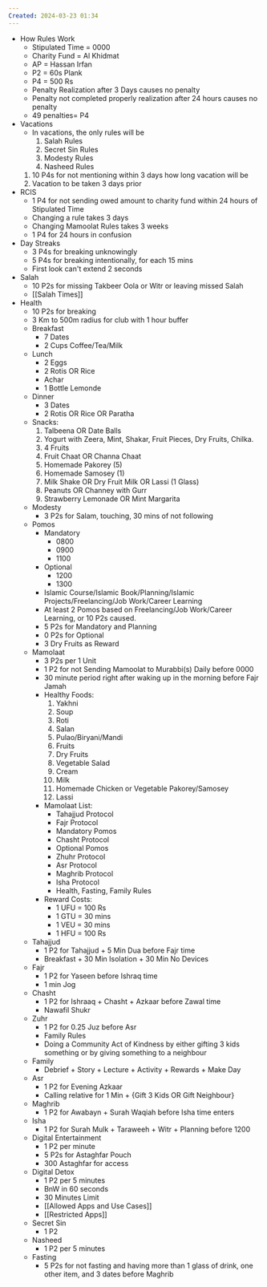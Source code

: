```yaml
---
Created: 2024-03-23 01:34
---
```

- ​​​How Rules Work
    - Stipulated Time = 0000
    - Charity Fund = Al Khidmat
    - AP = Hassan Irfan
    - P2 = 60s Plank
    - P4 = 500 Rs
    - Penalty Realization after 3 Days causes no penalty
    - Penalty not completed properly realization after 24 hours causes no penalty
    - 49 penalties= P4
- Vacations
    - In vacations, the only rules will be
        1. Salah Rules
        2. Secret Sin Rules
        3. Modesty Rules
        4. Nasheed Rules
    1. 10 P4s for not mentioning within 3 days how long vacation will be
    2. Vacation to be taken 3 days prior
- RCIS
    - 1 P4 for not sending owed amount to charity fund within 24 hours of Stipulated Time
    - Changing a rule takes 3 days
    - Changing Mamoolat Rules takes 3 weeks
    - 1 P4 for 24 hours in confusion
- Day Streaks
    - 3 P4s for breaking unknowingly
    - 5 P4s for breaking intentionally, for each 15 mins
    - First look can't extend 2 seconds
- Salah
    - 10 P2s for missing Takbeer Oola or Witr or leaving missed Salah
    - [[Salah Times]]
- Health
    - 10 P2s for breaking
    - 3 Km to 500m radius for club with 1 hour buffer
    - Breakfast
        - 7 Dates
        - 2 Cups Coffee/Tea/Milk
    - Lunch
        - 2 Eggs
        - 2 Rotis OR Rice
        - Achar
        - 1 Bottle Lemonde
    - Dinner
        - 3 Dates
        - 2 Rotis OR Rice OR Paratha
    - Snacks:
	    1. Talbeena OR Date Balls
	    2. Yogurt with Zeera, Mint, Shakar, Fruit Pieces, Dry Fruits, Chilka.
	    3. 4 Fruits
	    4. Fruit Chaat OR Channa Chaat
	    5. Homemade Pakorey (5)
	    6. Homemade Samosey (1)
	    7. Milk Shake OR Dry Fruit Milk OR Lassi (1 Glass)
	    8. Peanuts OR Channey with Gurr
	    9. Strawberry Lemonade OR Mint Margarita
    - Modesty
        - 3 P2s for Salam, touching, 30 mins of not following
    - Pomos
        - Mandatory
            - 0800
            - 0900
            - 1100
        - Optional
            - 1200
            - 1300
        - Islamic Course/Islamic Book/Planning/Islamic Projects/Freelancing/Job Work/Career Learning
        - At least 2 Pomos based on Freelancing/Job Work/Career Learning, or 10 P2s caused.
        - 5 P2s for Mandatory and Planning
        - 0 P2s for Optional
        - 3 Dry Fruits as Reward
    - Mamolaat
        - 3 P2s per 1 Unit
        - 1 P2 for not Sending Mamoolat to Murabbi(s) Daily before 0000
        - 30 minute period right after waking up in the morning before Fajr Jamah
        - Healthy Foods:
            1. Yakhni
            2. Soup
            3. Roti
            4. Salan
            5. Pulao/Biryani/Mandi
            6. Fruits
            7. Dry Fruits
            8. Vegetable Salad
            9. Cream
            10. Milk
            11. Homemade Chicken or Vegetable Pakorey/Samosey
            12. Lassi
        - Mamolaat List:
            - Tahajjud Protocol
            - Fajr Protocol
            - Mandatory Pomos
            - Chasht Protocol
            - Optional Pomos
            - Zhuhr Protocol
            - Asr Protocol
            - Maghrib Protocol
            - Isha Protocol
            - Health, Fasting, Family Rules
        - Reward Costs:
            -  1 UFU = 100 Rs
	        - 1 GTU = 30 mins
	        - 1 VEU = 30 mins
	        - 1 HFU = 100 Rs
    - Tahajjud
        - 1 P2 for Tahajjud + 5 Min Dua before Fajr time
        - Breakfast + 30 Min Isolation + 30 Min No Devices
    - Fajr
        - 1 P2 for Yaseen before Ishraq time
        - 1 min Jog
    - Chasht
        - 1 P2 for Ishraaq + Chasht + Azkaar before Zawal time
        - Nawafil Shukr
    - Zuhr
        - 1 P2 for 0.25 Juz before Asr
        - Family Rules 
        - Doing a Community Act of Kindness by either gifting 3 kids something or by giving something to a neighbour
    - Family
        - Debrief + Story + Lecture + Activity + Rewards + Make Day
    - Asr
        - 1 P2 for Evening Azkaar
        - Calling relative for 1 Min + {Gift 3 Kids OR Gift Neighbour}
    - Maghrib
        - 1 P2 for Awabayn + Surah Waqiah before Isha time enters 
    - Isha
        - 1 P2 for Surah Mulk + Taraweeh + Witr + Planning before 1200
    - Digital Entertainment
        - 1 P2 per minute
        - 5 P2s for Astaghfar Pouch
        - 300 Astaghfar for access
    - Digital Detox
        - 1 P2 per 5 minutes
        - BnW in 60 seconds
        - 30 Minutes Limit
        - [[Allowed Apps and Use Cases]]
        - [[Restricted Apps]]
    - Secret Sin
        - 1 P2
    - Nasheed
        - 1 P2 per 5 minutes
    - Fasting
        - 5 P2s for not fasting and having more than 1 glass of drink, one other item, and 3 dates before Maghrib